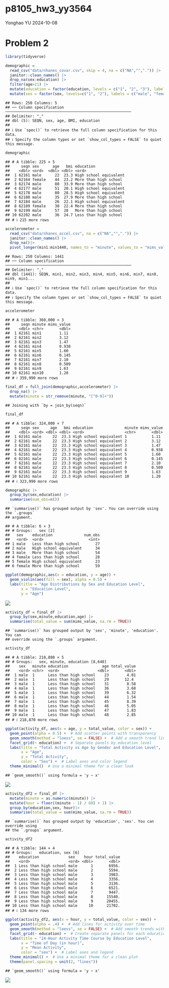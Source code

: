 p8105_hw3_yy3564
================
Yonghao YU
2024-10-08

# Problem 2

``` r
library(tidyverse)
```

``` r
demographic = 
  read_csv("data/nhanes_covar.csv", skip = 4, na = c("NA","",".")) |>
  janitor::clean_names() |>
  drop_na(sex:education) |>
  filter(age>21) |>
  mutate(education = factor(education, levels = c("1", "2", "3"), labels = c("Less than high school", "High school equivalent", "More than high school"), ordered = TRUE)) |>
  mutate(sex = factor(sex, levels=c("1", "2"), labels = c("male", "female"), ordered = TRUE))
```

    ## Rows: 250 Columns: 5
    ## ── Column specification ────────────────────────────────────────────────────────
    ## Delimiter: ","
    ## dbl (5): SEQN, sex, age, BMI, education
    ## 
    ## ℹ Use `spec()` to retrieve the full column specification for this data.
    ## ℹ Specify the column types or set `show_col_types = FALSE` to quiet this message.

``` r
demographic
```

    ## # A tibble: 225 × 5
    ##     seqn sex      age   bmi education             
    ##    <dbl> <ord>  <dbl> <dbl> <ord>                 
    ##  1 62161 male      22  23.3 High school equivalent
    ##  2 62164 female    44  23.2 More than high school 
    ##  3 62174 male      80  33.9 More than high school 
    ##  4 62177 male      51  20.1 High school equivalent
    ##  5 62178 male      80  28.5 High school equivalent
    ##  6 62180 male      35  27.9 More than high school 
    ##  7 62184 male      26  22.1 High school equivalent
    ##  8 62189 female    30  22.4 More than high school 
    ##  9 62199 male      57  28   More than high school 
    ## 10 62202 male      36  24.7 Less than high school 
    ## # ℹ 215 more rows

``` r
accelerometer = 
  read_csv("data/nhanes_accel.csv", na = c("NA","",".")) |>
  janitor::clean_names() |>
  drop_na()|>
  pivot_longer(min1:min1440, names_to = "minute", values_to = "mims_value")
```

    ## Rows: 250 Columns: 1441
    ## ── Column specification ────────────────────────────────────────────────────────
    ## Delimiter: ","
    ## dbl (1441): SEQN, min1, min2, min3, min4, min5, min6, min7, min8, min9, min1...
    ## 
    ## ℹ Use `spec()` to retrieve the full column specification for this data.
    ## ℹ Specify the column types or set `show_col_types = FALSE` to quiet this message.

``` r
accelerometer
```

    ## # A tibble: 360,000 × 3
    ##     seqn minute mims_value
    ##    <dbl> <chr>       <dbl>
    ##  1 62161 min1        1.11 
    ##  2 62161 min2        3.12 
    ##  3 62161 min3        1.47 
    ##  4 62161 min4        0.938
    ##  5 62161 min5        1.60 
    ##  6 62161 min6        0.145
    ##  7 62161 min7        2.10 
    ##  8 62161 min8        0.509
    ##  9 62161 min9        1.63 
    ## 10 62161 min10       1.20 
    ## # ℹ 359,990 more rows

``` r
final_df = full_join(demographic,accelerometer) |>
  drop_na() |>
  mutate(minute = str_remove(minute, "[^0-9]+"))
```

    ## Joining with `by = join_by(seqn)`

``` r
final_df
```

    ## # A tibble: 324,000 × 7
    ##     seqn sex     age   bmi education              minute mims_value
    ##    <dbl> <ord> <dbl> <dbl> <ord>                  <chr>       <dbl>
    ##  1 62161 male     22  23.3 High school equivalent 1           1.11 
    ##  2 62161 male     22  23.3 High school equivalent 2           3.12 
    ##  3 62161 male     22  23.3 High school equivalent 3           1.47 
    ##  4 62161 male     22  23.3 High school equivalent 4           0.938
    ##  5 62161 male     22  23.3 High school equivalent 5           1.60 
    ##  6 62161 male     22  23.3 High school equivalent 6           0.145
    ##  7 62161 male     22  23.3 High school equivalent 7           2.10 
    ##  8 62161 male     22  23.3 High school equivalent 8           0.509
    ##  9 62161 male     22  23.3 High school equivalent 9           1.63 
    ## 10 62161 male     22  23.3 High school equivalent 10          1.20 
    ## # ℹ 323,990 more rows

``` r
demographic |>
  group_by(sex,education) |>
  summarise(num_obs=n())
```

    ## `summarise()` has grouped output by 'sex'. You can override using the `.groups`
    ## argument.

    ## # A tibble: 6 × 3
    ## # Groups:   sex [2]
    ##   sex    education              num_obs
    ##   <ord>  <ord>                    <int>
    ## 1 male   Less than high school       27
    ## 2 male   High school equivalent      34
    ## 3 male   More than high school       54
    ## 4 female Less than high school       28
    ## 5 female High school equivalent      23
    ## 6 female More than high school       59

``` r
ggplot(demographic,aes(x = education, y = age)) +
  geom_violin(aes(fill = sex), alpha = 0.5) +
  labs(title = "Age Distributions by Sex and Education Level",
       x = "Education Level",
       y = "Age")
```

![](p8105_hw3_yy3564_files/figure-gfm/unnamed-chunk-6-1.png)<!-- -->

``` r
activity_df = final_df |>
  group_by(sex,minute,education,age) |>
  summarise(total_value = sum(mims_value, na.rm = TRUE))
```

    ## `summarise()` has grouped output by 'sex', 'minute', 'education'. You can
    ## override using the `.groups` argument.

``` r
activity_df
```

    ## # A tibble: 218,880 × 5
    ## # Groups:   sex, minute, education [8,640]
    ##    sex   minute education               age total_value
    ##    <ord> <chr>  <ord>                 <dbl>       <dbl>
    ##  1 male  1      Less than high school    23        4.01
    ##  2 male  1      Less than high school    29       12.4 
    ##  3 male  1      Less than high school    31        8.58
    ##  4 male  1      Less than high school    36        3.68
    ##  5 male  1      Less than high school    39        6.32
    ##  6 male  1      Less than high school    44        1.54
    ##  7 male  1      Less than high school    45        8.39
    ##  8 male  1      Less than high school    46        5.05
    ##  9 male  1      Less than high school    47        1.83
    ## 10 male  1      Less than high school    48        2.85
    ## # ℹ 218,870 more rows

``` r
ggplot(activity_df, aes(x = age, y = total_value, color = sex)) +
  geom_point(alpha = 0.5) +  # Add scatter points with transparency
  geom_smooth(method = "loess", se = FALSE) +  # Add a smooth trend line (using LOESS)
  facet_grid(~ education) +  # Separate panels by education level
  labs(title = "Total Activity vs Age by Gender and Education Level",
       x = "Age",
       y = "Total Activity",
       color = "Sex") +  # Label axes and color legend
  theme_minimal()  # Use a minimal theme for a clean look
```

    ## `geom_smooth()` using formula = 'y ~ x'

![](p8105_hw3_yy3564_files/figure-gfm/unnamed-chunk-8-1.png)<!-- -->

``` r
activity_df2 = final_df |>
  mutate(minute = as.numeric(minute)) |>
  mutate(hour = floor((minute - 1) / 60) + 1) |>
  group_by(education,sex, hour)|>
  summarise(total_value = sum(mims_value, na.rm = TRUE))
```

    ## `summarise()` has grouped output by 'education', 'sex'. You can override using
    ## the `.groups` argument.

``` r
activity_df2
```

    ## # A tibble: 144 × 4
    ## # Groups:   education, sex [6]
    ##    education             sex    hour total_value
    ##    <ord>                 <ord> <dbl>       <dbl>
    ##  1 Less than high school male      1       6956.
    ##  2 Less than high school male      2       5594.
    ##  3 Less than high school male      3       3983.
    ##  4 Less than high school male      4       3356.
    ##  5 Less than high school male      5       3136.
    ##  6 Less than high school male      6       6521.
    ##  7 Less than high school male      7       9447.
    ##  8 Less than high school male      8      15540.
    ##  9 Less than high school male      9      20455.
    ## 10 Less than high school male     10      21702.
    ## # ℹ 134 more rows

``` r
ggplot(activity_df2, aes(x = hour, y = total_value, color = sex)) +
  geom_point(alpha = .4) +  # Add lines for activity over time
  geom_smooth(method = "loess", se = FALSE) +  # Add smooth trends with loess
  facet_grid(~ education) +  # Create separate panels for each education level
  labs(title = "24-Hour Activity Time Course by Education Level",
       x = "Time of Day (in hour)",
       y = "Mean Activity",
       color = "sex") +  # Label axes and legend
  theme_minimal() +  # Use a minimal theme for a clean plot
  theme(panel.spacing = unit(2, "lines"))
```

    ## `geom_smooth()` using formula = 'y ~ x'

![](p8105_hw3_yy3564_files/figure-gfm/unnamed-chunk-10-1.png)<!-- -->
